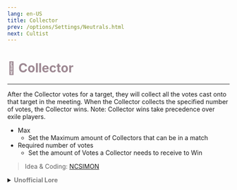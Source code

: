 ```yaml
---
lang: en-US
title: Collector
prev: /options/Settings/Neutrals.html
next: Cultist
---
```


# <font color="#9d8892">🫴 <b>Collector</b></font> <Badge text="Chaos" type="tip" vertical="middle"/>
---

After the Collector votes for a target, they will collect all the votes cast onto that target in the meeting. When the Collector collects the specified number of votes, the Collector wins. Note: Collector wins take precedence over exile players.
* Max
  * Set the Maximum amount of Collectors that can be in a match
* Required number of votes
  * Set the amount of Votes a Collector needs to receive to Win

> Idea & Coding: [NCSIMON](https://github.com/NCSIMON)

<details>
<summary><b><font color=gray>Unofficial Lore</font></b></summary>

Placeholder: This role is a ROLE OH EM GOSH
> Submitted by: Member
</details>